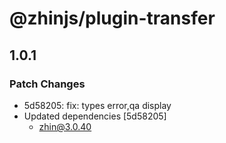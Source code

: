 # @zhinjs/plugin-transfer

## 1.0.1

### Patch Changes

- 5d58205: fix: types error,qa display
- Updated dependencies [5d58205]
  - zhin@3.0.40
